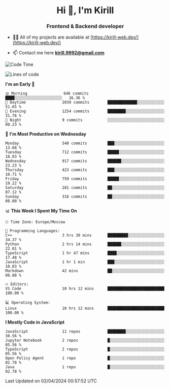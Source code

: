 <h1 align="center">Hi 👋, I'm Kirill</h1>
<h3 align="center">Frontend & Backend developer</h3>

- 👨‍💻 All of my projects are available at [https://kirill-web.dev/](https://kirill-web.dev/)

- 📫 Contact me here **kirill.9992@gmail.com**











<!--START_SECTION:waka-->
![Code Time](http://img.shields.io/badge/Code%20Time-1%2C715%20hrs%2014%20mins-blue)

![Lines of code](https://img.shields.io/badge/From%20Hello%20World%20I%27ve%20Written-4.3%20million%20lines%20of%20code-blue)

**I'm an Early 🐤** 

```text
🌞 Morning                646 commits         ████░░░░░░░░░░░░░░░░░░░░░   16.36 % 
🌆 Daytime                2039 commits        █████████████░░░░░░░░░░░░   51.65 % 
🌃 Evening                1254 commits        ████████░░░░░░░░░░░░░░░░░   31.76 % 
🌙 Night                  9 commits           ░░░░░░░░░░░░░░░░░░░░░░░░░   00.23 % 
```
📅 **I'm Most Productive on Wednesday** 

```text
Monday                   540 commits         ███░░░░░░░░░░░░░░░░░░░░░░   13.68 % 
Tuesday                  712 commits         █████░░░░░░░░░░░░░░░░░░░░   18.03 % 
Wednesday                917 commits         ██████░░░░░░░░░░░░░░░░░░░   23.23 % 
Thursday                 423 commits         ███░░░░░░░░░░░░░░░░░░░░░░   10.71 % 
Friday                   759 commits         █████░░░░░░░░░░░░░░░░░░░░   19.22 % 
Saturday                 281 commits         ██░░░░░░░░░░░░░░░░░░░░░░░   07.12 % 
Sunday                   316 commits         ██░░░░░░░░░░░░░░░░░░░░░░░   08.00 % 
```


📊 **This Week I Spent My Time On** 

```text
🕑︎ Time Zone: Europe/Moscow

💬 Programming Languages: 
C++                      3 hrs 30 mins       █████████░░░░░░░░░░░░░░░░   34.37 % 
Python                   2 hrs 14 mins       ██████░░░░░░░░░░░░░░░░░░░   22.01 % 
TypeScript               1 hr 47 mins        ████░░░░░░░░░░░░░░░░░░░░░   17.48 % 
JavaScript               1 hr 1 min          ███░░░░░░░░░░░░░░░░░░░░░░   10.03 % 
Markdown                 42 mins             ██░░░░░░░░░░░░░░░░░░░░░░░   06.88 % 

🔥 Editors: 
VS Code                  10 hrs 12 mins      █████████████████████████   100.00 % 

💻 Operating System: 
Linux                    10 hrs 12 mins      █████████████████████████   100.00 % 
```

**I Mostly Code in JavaScript** 

```text
JavaScript               11 repos            ████████░░░░░░░░░░░░░░░░░   30.56 % 
Jupyter Notebook         2 repos             █░░░░░░░░░░░░░░░░░░░░░░░░   05.56 % 
TypeScript               2 repos             █░░░░░░░░░░░░░░░░░░░░░░░░   05.56 % 
Open Policy Agent        1 repo              █░░░░░░░░░░░░░░░░░░░░░░░░   02.78 % 
Java                     1 repo              █░░░░░░░░░░░░░░░░░░░░░░░░   02.78 % 
```




 Last Updated on 02/04/2024 00:57:52 UTC
<!--END_SECTION:waka-->
